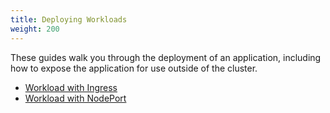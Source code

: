 ```yaml
---
title: Deploying Workloads
weight: 200
---
```


These guides walk you through the deployment of an application, including how to expose the application for use outside of the cluster.

- [Workload with Ingress](../getting-started/quick-start-guides/deploy-workloads/workload-ingress.md)
- [Workload with NodePort](../getting-started/quick-start-guides/deploy-workloads/nodeports.md)
